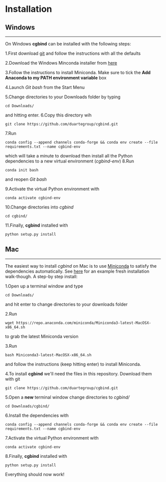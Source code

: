 # Installation
## Windows
***
On Windows **cgbind** can be installed with the following steps: 

1.First download [git](https://git-scm.com/download/win) and follow the instructions with all the defaults

2.Download the Windows Minconda installer from [here](https://docs.conda.io/en/latest/miniconda.html)

3.Follow the instructions to install Miniconda. Make sure to tick the **Add Anaconda to my PATH environment variable** 
box

4.Launch _Git bash_ from the Start Menu 

5.Change directories to your Downloads folder by typing
```
cd Downloads/
```
and hitting enter.
6.Copy this directory wih
```
git clone https://github.com/duartegroup/cgbind.git
```
7.Run 
```
conda config --append channels conda-forge && conda env create --file requirements.txt --name cgbind-env
```
which will take a minute to download then install all the Python dependencies to a new virtual environment 
(_cgbind-env_)
8.Run
```
conda init bash
```
and reopen _Git bash_

9.Activate the virtual Python environment with
```
conda activate cgbind-env
```
10.Change directories into _cgbind_
```
cd cgbind/
```
11.Finally, **cgbind** installed with
```
python setup.py install
```


## Mac
***
The easiest way to install *cgbind* on Mac is to use [Miniconda](https://docs.conda.io/en/latest/miniconda.html) 
to satisfy the dependencies automatically. See [here](https://vimeo.com/347275041) for an example fresh installation 
walk-though. A step-by step install:

1.Open up a terminal window and type 
```
cd Downloads/
```
and hit enter to change directories to your downloads folder

2.Run
```
wget https://repo.anaconda.com/miniconda/Miniconda3-latest-MacOSX-x86_64.sh
```
to grab the latest Miniconda version

3.Run
```
bash Miniconda3-latest-MacOSX-x86_64.sh
```
and follow the instructions (keep hitting enter) to install Miniconda. 

4.To install **cgbind** we'll need the files in this repository. Download them with git 
```
git clone https://github.com/duartegroup/cgbind.git
```
5.Open a **new** terminal window change directories to _cgbind/_
```
cd Downloads/cgbind/
```

6.Install the dependencies with
```
conda config --append channels conda-forge && conda env create --file requirements.txt --name cgbind-env
```
7.Activate the virtual Python environment with
```
conda activate cgbind-env
```
8.Finally, **cgbind** installed with
```
python setup.py install
```

Everything should now work! 

